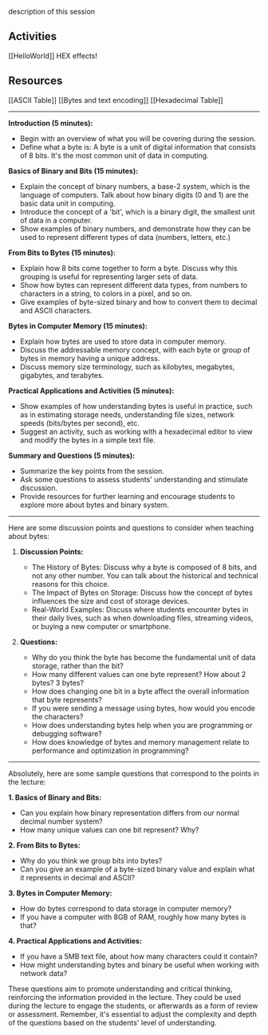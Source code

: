 description of this session

## Activities
[[HelloWorld]]
HEX effects! 

## Resources
[[ASCII Table]]
[[Bytes and text encoding]]
[[Hexadecimal Table]]


---

**Introduction (5 minutes):**

- Begin with an overview of what you will be covering during the session.
- Define what a byte is: A byte is a unit of digital information that consists of 8 bits. It's the most common unit of data in computing.

**Basics of Binary and Bits (15 minutes):**

- Explain the concept of binary numbers, a base-2 system, which is the language of computers. Talk about how binary digits (0 and 1) are the basic data unit in computing.
- Introduce the concept of a 'bit', which is a binary digit, the smallest unit of data in a computer.
- Show examples of binary numbers, and demonstrate how they can be used to represent different types of data (numbers, letters, etc.)

**From Bits to Bytes (15 minutes):**

- Explain how 8 bits come together to form a byte. Discuss why this grouping is useful for representing larger sets of data.
- Show how bytes can represent different data types, from numbers to characters in a string, to colors in a pixel, and so on.
- Give examples of byte-sized binary and how to convert them to decimal and ASCII characters.

**Bytes in Computer Memory (15 minutes):**

- Explain how bytes are used to store data in computer memory.
- Discuss the addressable memory concept, with each byte or group of bytes in memory having a unique address.
- Discuss memory size terminology, such as kilobytes, megabytes, gigabytes, and terabytes.

**Practical Applications and Activities (5 minutes):**

- Show examples of how understanding bytes is useful in practice, such as in estimating storage needs, understanding file sizes, network speeds (bits/bytes per second), etc.
- Suggest an activity, such as working with a hexadecimal editor to view and modify the bytes in a simple text file.

**Summary and Questions (5 minutes):**

- Summarize the key points from the session.
- Ask some questions to assess students' understanding and stimulate discussion.
- Provide resources for further learning and encourage students to explore more about bytes and binary system.


---

Here are some discussion points and questions to consider when teaching about bytes:

1. **Discussion Points:**
   - The History of Bytes: Discuss why a byte is composed of 8 bits, and not any other number. You can talk about the historical and technical reasons for this choice.
   - The Impact of Bytes on Storage: Discuss how the concept of bytes influences the size and cost of storage devices.
   - Real-World Examples: Discuss where students encounter bytes in their daily lives, such as when downloading files, streaming videos, or buying a new computer or smartphone.

2. **Questions:**
   - Why do you think the byte has become the fundamental unit of data storage, rather than the bit?
   - How many different values can one byte represent? How about 2 bytes? 3 bytes?
   - How does changing one bit in a byte affect the overall information that byte represents?
   - If you were sending a message using bytes, how would you encode the characters?
   - How does understanding bytes help when you are programming or debugging software?
   - How does knowledge of bytes and memory management relate to performance and optimization in programming?



---

Absolutely, here are some sample questions that correspond to the points in the lecture:

**1. Basics of Binary and Bits:**
   - Can you explain how binary representation differs from our normal decimal number system?
   - How many unique values can one bit represent? Why?

**2. From Bits to Bytes:**
   - Why do you think we group bits into bytes? 
   - Can you give an example of a byte-sized binary value and explain what it represents in decimal and ASCII?

**3. Bytes in Computer Memory:**
   - How do bytes correspond to data storage in computer memory?
   - If you have a computer with 8GB of RAM, roughly how many bytes is that? 

**4. Practical Applications and Activities:**
   - If you have a 5MB text file, about how many characters could it contain?
   - How might understanding bytes and binary be useful when working with network data?

These questions aim to promote understanding and critical thinking, reinforcing the information provided in the lecture. They could be used during the lecture to engage the students, or afterwards as a form of review or assessment. Remember, it's essential to adjust the complexity and depth of the questions based on the students' level of understanding.
